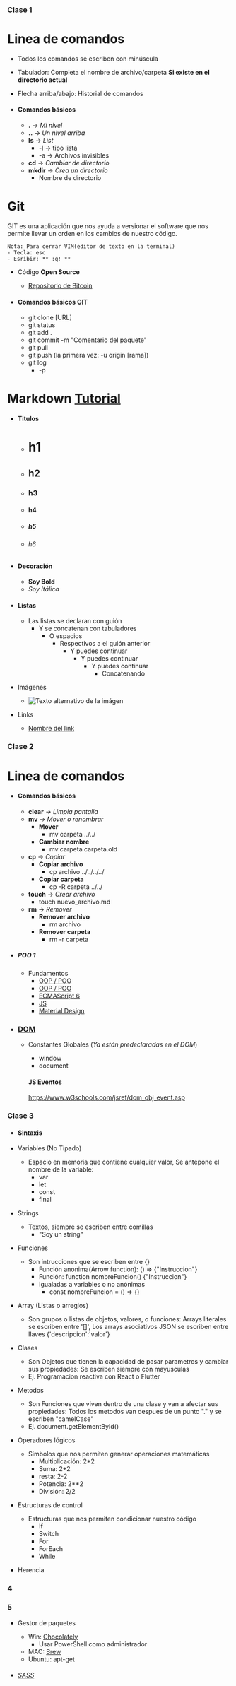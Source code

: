 ### Clase 1
# Linea de comandos
- Todos los comandos se escriben con minúscula
- Tabulador: Completa el nombre de archivo/carpeta **Si existe en el directorio actual**
- Flecha arriba/abajo: Historial de comandos

- #### Comandos básicos
  - **.**  -> *Mi nivel*
  - **..** -> *Un nivel arriba*
  - **ls** -> *List*
    - -l -> tipo lista
    - -a -> Archivos invisibles
  - **cd** -> *Cambiar de directorio*
  - **mkdir** -> *Crea un directorio*
    - Nombre de directorio


# Git
GIT es una aplicación que nos ayuda a versionar el software que nos permite llevar un orden en los cambios de nuestro código.

```
Nota: Para cerrar VIM(editor de texto en la terminal)
- Tecla: esc
- Esribir: ** :q! **
```
- Código **Open Source**
  - [Repositorio de Bitcoin](https://github.com/bitcoin/bitcoin)

- #### Comandos básicos GIT
  - git clone [URL]
  - git status
  - git add .
  - git commit -m "Comentario del paquete"
  - git pull
  - git push (la primera vez: -u origin [rama])
  - git log
    - -p

# Markdown [Tutorial](https://www.markdowntutorial.com/)

- #### Titulos
  - # h1
  - ## h2
  - ### h3
  - #### h4
  - ##### h5
  - ###### h6

- #### Decoración
  - **Soy Bold**
  - *Soy Itálica*

- #### Listas
  - Las listas se declaran con guión
    - Y se concatenan con tabuladores
      - O espacios
        - Respectivos a el guión anterior
          - Y puedes continuar
            - Y puedes continuar  
              - Y puedes continuar  
                - Concatenando  
- Imágenes
  - ![Texto alternativo de la imágen](https://encrypted-tbn0.gstatic.com/images?q=tbn%3AANd9GcQtfS0tg-pdXXlIULOg4KgHfsiZnn1vmNKeeX07nX0YiPnH7oXu)

- Links
  - [Nombre del link](http://urlsdellink.com)

### Clase 2

# Linea de comandos

- #### Comandos básicos
  - **clear** -> *Limpia pantalla*
  - **mv**  -> *Mover o renombrar*
    - **Mover**
      - mv carpeta ../../
    - **Cambiar nombre**
      - mv carpeta carpeta.old
  - **cp**  -> *Copiar*
    - **Copiar archivo**
      - cp archivo ../../../../
    - **Copiar carpeta**
      - cp -R carpeta ../../
  - **touch**  -> *Crear archivo*
    - touch nuevo_archivo.md
  - **rm** -> *Remover*
    - **Remover archivo**
      - rm archivo
    - **Remover carpeta**
      - rm -r carpeta

- ##### POO 1
  - Fundamentos
    - [OOP / POO](https://codesolt.com/tutoriales/fundamentos/programacion-orientada-objetos/)
    - [OOP / POO](https://msdn.microsoft.com/es-es/library/bb972232.aspx)
    - [ECMAScript 6](https://www.youtube.com/watch?v=OjMZg9gTLgw)  
    - [JS](https://www.youtube.com/watch?v=k9wTpG8NI4Q)  
    - [Material Design](https://material.io/)  

- ### [DOM](https://es.wikipedia.org/wiki/Document_Object_Model)

  - Constantes Globales (*Ya están predeclaradas en el DOM*)
    - window
    - document

    #### JS Eventos
    https://www.w3schools.com/jsref/dom_obj_event.asp


### Clase 3

- #### Sintaxis
 - Variables (No Tipado)
   - Espacio en memoria que contiene cualquier valor, Se antepone el nombre de la variable:
     - var
     - let
     - const
     - final
 - Strings
   - Textos, siempre se escriben entre comillas
     - "Soy un string"     
 - Funciones
   - Son intrucciones que se escriben entre {}
     - Función anonima(Arrow function): () => {"Instruccion"}
     - Función: function nombreFuncion() {"Instruccion"}
     - Igualadas a variables o no anónimas
        - const nombreFuncion = () => {}  

 - Array (Listas o arreglos)
   - Son grupos o listas de objetos, valores, o funciones: Arrays literales se escriben entre '[]', Los arrays asociativos JSON se escriben entre llaves {'descripcion':'valor'}

 - Clases
   - Son Objetos que tienen la capacidad de pasar parametros y cambiar sus propiedades: Se escriben siempre con mayusculas
    - Ej. Programacion reactiva con React o Flutter   

 - Metodos
   - Son Funciones que viven dentro de una clase y van a afectar sus propiedades: Todos los metodos van despues de un punto "." y se escriben "camelCase"
   - Ej. document.getElementById()

 - Operadores lógicos
   - Simbolos que nos permiten generar operaciones matemáticas
     - Multiplicación: 2*2
     - Suma: 2+2
     - resta: 2-2
     - Potencia: 2**2
     - División: 2/2

  - Estructuras de control
    - Estructuras que nos permiten condicionar nuestro código
      - If
      - Switch
      - For
      - ForEach
      - While

  - Herencia


### 4

### 5
- Gestor de paquetes
  - Win: [Chocolately](https://chocolatey.org/)
    - Usar PowerShell como administrador
  - MAC: [Brew](https://brew.sh/)
  - Ubuntu: apt-get

- ###### [SASS](https://sass-lang.com/)
